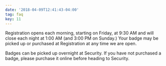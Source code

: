 ```yaml
---
date: '2018-04-09T12:41:43-04:00'
tag: faq
key: 11
---
```

Registration opens each morning, starting on Friday, at 9:30 AM and will close each night at 1:00 AM (and 3:00 PM on Sunday.) Your badge may be picked up or purchased at Registration at any time we are open.

Badges can be picked up overnight at Security. If you have not purchased a badge, please purchase it online before heading to Security.
